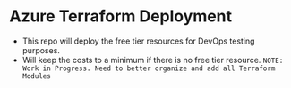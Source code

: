 # Azure Terraform Deployment
- This repo will deploy the free tier resources for DevOps testing purposes.
- Will keep the costs to a minimum if there is no free tier resource.
`NOTE: Work in Progress. Need to better organize and add all Terraform Modules`
